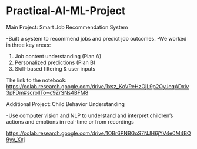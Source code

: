 # Practical-AI-ML-Project
Main Project: Smart Job Recommendation System

-Built a system to recommend jobs and predict job outcomes.
-We worked in three key areas:
1. Job content understanding (Plan A)
2. Personalized predictions (Plan B)
3. Skill-based filtering & user inputs

The link to the notebook: https://colab.research.google.com/drive/1xsz_KoVReHzOjL9p2OyJeqADxIv3pFDm#scrollTo=c9ZrSNs4BFM8

Additional Project: Child Behavior Understanding

-Use computer vision and NLP to understand and interpret children’s actions and emotions in real-time or from recordings

https://colab.research.google.com/drive/1OBr6PNBGoS7NJH6jYV4e0M4BO9yv_Xxj

